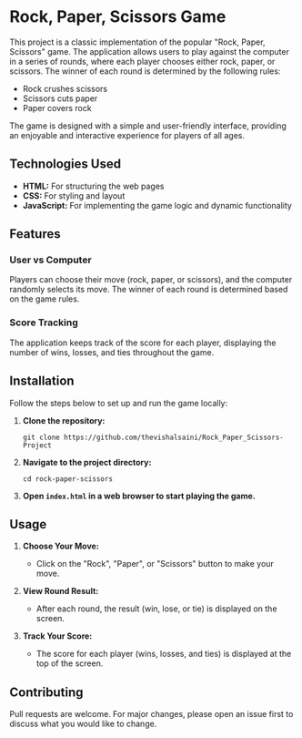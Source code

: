 # Rock, Paper, Scissors Game

This project is a classic implementation of the popular "Rock, Paper, Scissors" game. The application allows users to play against the computer in a series of rounds, where each player chooses either rock, paper, or scissors. The winner of each round is determined by the following rules:

- Rock crushes scissors
- Scissors cuts paper
- Paper covers rock

The game is designed with a simple and user-friendly interface, providing an enjoyable and interactive experience for players of all ages.

## Technologies Used

- **HTML:** For structuring the web pages
- **CSS:** For styling and layout
- **JavaScript:** For implementing the game logic and dynamic functionality

## Features

### User vs Computer
Players can choose their move (rock, paper, or scissors), and the computer randomly selects its move. The winner of each round is determined based on the game rules.

### Score Tracking
The application keeps track of the score for each player, displaying the number of wins, losses, and ties throughout the game.

## Installation

Follow the steps below to set up and run the game locally:

1. **Clone the repository:**
   ```
   git clone https://github.com/thevishalsaini/Rock_Paper_Scissors-Project
   ```
   
2. **Navigate to the project directory:**
   ```
   cd rock-paper-scissors
   ```
   
3. **Open `index.html` in a web browser to start playing the game.**

## Usage

1. **Choose Your Move:**
   - Click on the "Rock", "Paper", or "Scissors" button to make your move.
   
2. **View Round Result:**
   - After each round, the result (win, lose, or tie) is displayed on the screen.
   
3. **Track Your Score:**
   - The score for each player (wins, losses, and ties) is displayed at the top of the screen.

## Contributing

Pull requests are welcome. For major changes, please open an issue first to discuss what you would like to change.
